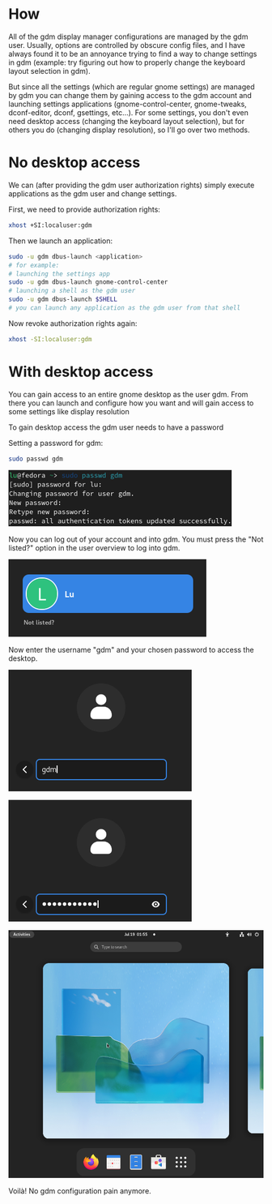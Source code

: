 # How

All of the gdm display manager configurations are managed by the gdm user. Usually, options are controlled by obscure config files, and I have always found it to be an annoyance trying to find a way to change settings in gdm (example: try figuring out how to properly change the keyboard layout selection in gdm).

But since all the settings (which are regular gnome settings) are managed by gdm you can change them by gaining access to the gdm account and launching settings applications (gnome-control-center, gnome-tweaks, dconf-editor, dconf, gsettings, etc...). For some settings, you don't even need desktop access (changing the keyboard layout selection), but for others you do (changing display resolution), so I'll go over two methods.

# No desktop access

We can (after providing the gdm user authorization rights) simply execute applications as the gdm user and change settings.

First, we need to provide authorization rights:

~~~bash
xhost +SI:localuser:gdm
~~~

Then we launch an application:

~~~bash
sudo -u gdm dbus-launch <application>
# for example:
# launching the settings app
sudo -u gdm dbus-launch gnome-control-center
# launching a shell as the gdm user
sudo -u gdm dbus-launch $SHELL
# you can launch any application as the gdm user from that shell
~~~

Now revoke authorization rights again:

~~~bash
xhost -SI:localuser:gdm
~~~

# With desktop access

You can gain access to an entire gnome desktop as the user gdm. From there you can launch and configure how you want and will gain access to some settings like display resolution

To gain desktop access the gdm user needs to have a password

Setting a password for gdm:

~~~bash
sudo passwd gdm
~~~

![password example](https://raw.githubusercontent.com/Surferlul/configuring-gdm/gh-pages/pictures/gdm_password.png)

Now you can log out of your account and into gdm. You must press the "Not listed?" option in the user overview to log into gdm.

![Not listed?](https://raw.githubusercontent.com/Surferlul/configuring-gdm/gh-pages/pictures/login_page.png)

Now enter the username "gdm" and your chosen password to access the desktop.

![Username](https://raw.githubusercontent.com/Surferlul/configuring-gdm/gh-pages/pictures/uname.png)

![Password](https://raw.githubusercontent.com/Surferlul/configuring-gdm/gh-pages/pictures/passwd.png)

![Desktop](https://raw.githubusercontent.com/Surferlul/configuring-gdm/gh-pages/pictures/desktop.png)

Voilà! No gdm configuration pain anymore.
